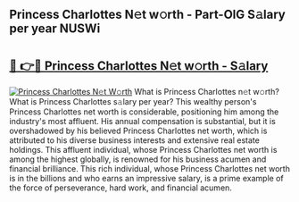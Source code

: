 ## Princess Charlottes N𝚎t w𝚘rth - Part-OlG S𝚊lary per year NUSWi

# <h2><a href="http://gc4kpzm.nevu.top/?p=Princess+Charlottes">🔗 👉🔴 Princess Charlottes N𝚎t w𝚘rth - S𝚊lary</a></h2>

[![Princess Charlottes N𝚎t W𝚘rth](https://i.imgur.com/Oavwk0R.jpeg)](http://gc4kpzm.nevu.top/?p=Princess+Charlottes)
What is Princess Charlottes n𝚎t w𝚘rth? What is Princess Charlottes s𝚊lary per year?
This wealthy person's Princess Charlottes net worth is considerable, positioning him among the industry's most affluent. His annual compensation is substantial, but it is overshadowed by his believed Princess Charlottes net worth, which is attributed to his diverse business interests and extensive real estate holdings. This affluent individual, whose Princess Charlottes net worth is among the highest globally, is renowned for his business acumen and financial brilliance. This rich individual, whose Princess Charlottes net worth is in the billions and who earns an impressive salary, is a prime example of the force of perseverance, hard work, and financial acumen.
